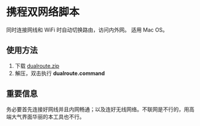 # 携程双网络脚本

同时连接网线和 WiFi 时自动切换路由，访问内外网。
适用 Mac OS。

## 使用方法

1. 下载 [dualroute.zip](http://git.dev.sh.ctripcorp.com/xwjin/dualroute/repository/archive)
2. 解压，双击执行 **dualroute.command**

## 重要信息

务必要首先连接好网线并且内网畅通；以及连好无线网络。不联网是不行的，用高端大气界面华丽的本工具也不行。
